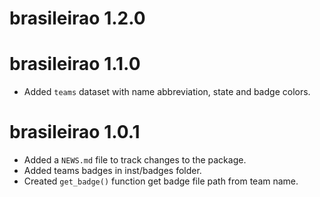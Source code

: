 # brasileirao 1.2.0

# brasileirao 1.1.0

* Added `teams` dataset with name abbreviation, state and badge colors. 

# brasileirao 1.0.1

* Added a `NEWS.md` file to track changes to the package.
* Added teams badges in inst/badges folder.
* Created `get_badge()` function get badge file path from team name.
